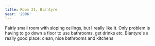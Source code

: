 ```yaml
---
title: Room 21, Blantyre
year: '2006'
---
```


Fairly small room with sloping ceilings, but I really like it. Only problem is having to go down a floor to use bathrooms, get drinks etc. Blantyre's a really good place: clean, nice bathrooms and kitchens